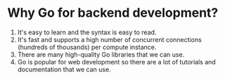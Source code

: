 # Why Go for backend development?

1. It's easy to learn and the syntax is easy to read.
2. It's fast and supports a high number of concurrent connections (hundreds of thousands) per compute instance.
3. There are many high-quality Go libraries that we can use.
4. Go is popular for web development so there are a lot of tutorials and documentation that we can use.